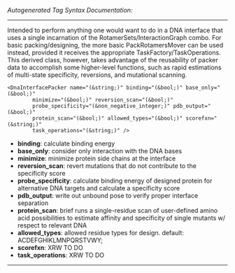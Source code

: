 _Autogenerated Tag Syntax Documentation:_

---
Intended to perform anything one would want to do in a DNA interface that uses a single incarnation of the RotamerSets/InteractionGraph combo. For basic packing/designing, the more basic PackRotamersMover can be used instead, provided it receives the appropriate TaskFactory/TaskOperations. This derived class, however, takes advantage of the reusability of packer data to accomplish some higher-level functions, such as rapid estimations of multi-state specificity, reversions, and mutational scanning.

```
<DnaInterfacePacker name="(&string;)" binding="(&bool;)" base_only="(&bool;)"
        minimize="(&bool;)" reversion_scan="(&bool;)"
        probe_specificity="(&non_negative_integer;)" pdb_output="(&bool;)"
        protein_scan="(&bool;)" allowed_types="(&bool;)" scorefxn="(&string;)"
        task_operations="(&string;)" />
```

-   **binding**: calculate binding energy
-   **base_only**: consider only interaction with the DNA bases
-   **minimize**: minimize protein side chains at the interface
-   **reversion_scan**: revert mutations that do not contribute to the specificity score
-   **probe_specificity**: calculate binding energy of designed protein for alternative DNA targets and calculate a specificity score
-   **pdb_output**: write out unbound pose to verify proper interface separation
-   **protein_scan**: brief runs a single-residue scan of user-defined amino acid possibilities to estimate affinity and specificity of single mutants w/ respect to relevant DNA
-   **allowed_types**: allowed residue types for design. default: ACDEFGHIKLMNPQRSTVWY;
-   **scorefxn**: XRW TO DO
-   **task_operations**: XRW TO DO

---
